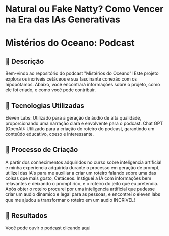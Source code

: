 # Natural ou Fake Natty? Como Vencer na Era das IAs Generativas

# Mistérios do Oceano: Podcast

## 📒 Descrição
Bem-vindo ao repositório do podcast "Mistérios do Oceano"! Este projeto explora os incríveis cetáceos e sua fascinante conexão com os hipopótamos. Abaixo, você encontrará informações sobre o projeto, como ele foi criado, e como você pode contribuir.

## 🤖 Tecnologias Utilizadas
Eleven Labs: Utilizado para a geração de áudio de alta qualidade, proporcionando uma narração clara e envolvente para o podcast.
Chat GPT (OpenAI): Utilizado para a criação do roteiro do podcast, garantindo um conteúdo educativo, coeso e interessante.

## 🧐 Processo de Criação
A partir dos conhecimentos adquiridos no curso sobre inteligencia artificial e minha experiencia adquirida durante o processo em geração de prompt, utilizei das IA's para me auxiliar a criar um roteiro falando sobre uma das coisas que mais gosto, Cetáceos.
Instiguei a IA com informações bem relavantes e deixando o prompt rico, e o roteiro do jeito que eu pretendia. Após obter o roteiro procurei por uma inteligencia artificial que pudesse criar um audio dinamico e legal para as pessoas, e encontrei o eleven labs que me ajudou a transformar o roteiro em um audio INCRIVEL!

## 🚀 Resultados
Você pode ouvir o podcast clicando [aqui](https://github.com/paaulo-13/lab-natty-or-not/blob/6c33d7de849bb858b1cb03b4aef26991eda37541/Misteriosdooceano1.mp3) 


